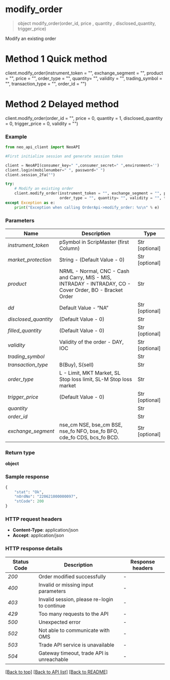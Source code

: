 # **modify_order**
> object modify_order(order_id, price , quantity , disclosed_quantity, trigger_price)

Modify an existing order

# **Method 1 Quick method** 
client.modify_order(instrument_token = "", exchange_segment = "", product = "", price = "", order_type = "", quantity= "", validity = "", trading_symbol = "", transaction_type = "", order_id = "")

# **Method 2 Delayed method**
client.modify_order(order_id = "", price = 0, quantity = 1, disclosed_quantity = 0, trigger_price = 0, validity = "")

### Example


```python
from neo_api_client import NeoAPI

#First initialize session and generate session token

client = NeoAPI(consumer_key=" ",consumer_secret=" ",environment='')
client.login(mobilenumber=" ", password=" ")
client.session_2fa("")

try:
    # Modify an existing order
    client.modify_order(instrument_token = "", exchange_segment = "", product = "", price = "", 
                        order_type = "", quantity= "", validity = "", trading_symbol = "",transaction_type = "", order_id = "")
except Exception as e:
    print("Exception when calling OrderApi->modify_order: %s\n" % e)

```
### Parameters

| Name                 | Description                                                                                               | Type           |
|----------------------|-----------------------------------------------------------------------------------------------------------|----------------|
| *instrument_token*   | pSymbol in ScripMaster (first Column)                                                                     | Str [optional] |
| *market_protection*  | String - (Default Value - 0)                                                                              | Str [optional] |
| *product*            | NRML - Normal, CNC - Cash and Carry, MIS - MIS, INTRADAY - INTRADAY, CO - Cover Order, BO - Bracket Order | Str            |
| *dd*                 | Default Value - “NA”                                                                                      | Str [optional] |
| *disclosed_quantity* | (Default Value - 0)                                                                                       | Str            |
| *filled_quantity*    | (Default Value - 0)                                                                                       | Str [optional] |
| *validity*           | Validity of the order - DAY, IOC                                                                          | Str [optional] |
| *trading_symbol*     |                                                                                                           | Str            |
| *transaction_type*   | B(Buy), S(sell)                                                                                           | Str            |
| *order_type*         | L - Limit, MKT Market, SL Stop loss limit, SL-M Stop loss market                                          | Str            |
| *trigger_price*      | (Default Value - 0)                                                                                       | Str [optional] |
| *quantity*           |                                                                                                           | Str            |
| *order_id*           |                                                                                                           | Str            |
| *exchange_segment*   | nse_cm NSE, bse_cm BSE, nse_fo NFO, bse_fo BFO, cde_fo CDS, bcs_fo BCD.                                   | Str [optional] |

### Return type

**object**

### Sample response

```python
{
    "stat": "Ok",
    "nOrdNo": "220621000000097",
    "stCode": 200
}

```

### HTTP request headers

 - **Content-Type**: application/json
 - **Accept**: application/json

### HTTP response details
| Status Code | Description                                  | Response headers |
|-------------|----------------------------------------------|------------------|
| *200*       | Order modified successfully                  | -                |
| *400*       | Invalid or missing input parameters          | -                |
| *403*       | Invalid session, please re-login to continue | -                |
| *429*       | Too many requests to the API                 | -                |
| *500*       | Unexpected error                             | -                |
| *502*       | Not able to communicate with OMS             | -                |
| *503*       | Trade API service is unavailable             | -                |
| *504*       | Gateway timeout, trade API is unreachable    | -                |

[[Back to top]](#) [[Back to API list]](../README.md#documentation-for-api-endpoints)  [[Back to README]](../README.md)
